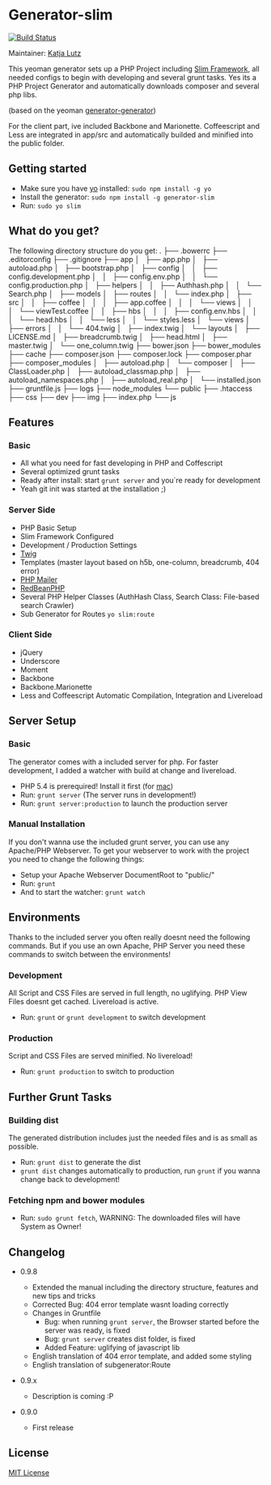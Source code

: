 # Generator-slim
[![Build Status](https://secure.travis-ci.org/katywings/generator-slim.png)](https://travis-ci.org/katywings/generator-slim)

Maintainer: [Katja Lutz](https://github.com/katywings)

This yeoman generator sets up a PHP Project including [Slim Framework](http://www.slimframework.com), all needed configs to begin with developing and several grunt tasks. Yes its a PHP Project Generator and automatically downloads composer and several php libs.

(based on the yeoman [generator-generator](https://github.com/yeoman/generator-generator))

For the client part, ive included Backbone and Marionette. Coffeescript and Less are integrated in app/src and automatically builded and minified into the public folder.

## Getting started
- Make sure you have [yo](https://github.com/yeoman/yo) installed: `sudo npm install -g yo`
- Install the generator: `sudo npm install -g generator-slim`
- Run: `sudo yo slim`

## What do you get?
The following directory structure do you get:
	.
	├── .bowerrc
	├── .editorconfig
	├── .gitignore
	├── app
	│   ├── app.php
	│   ├── autoload.php
	│   ├── bootstrap.php
	│   ├── config
	│   │   ├── config.development.php
	│   │   ├── config.env.php
	│   │   └── config.production.php
	│   ├── helpers
	│   │   ├── Authhash.php
	│   │   └── Search.php
	│   ├── models
	│   ├── routes
	│   │   └── index.php
	│   ├── src
	│   │   ├── coffee
	│   │   │   ├── app.coffee
	│   │   │   └── views
	│   │   │       └── viewTest.coffee
	│   │   ├── hbs
	│   │   │   ├── config.env.hbs
	│   │   │   └── head.hbs
	│   │   └── less
	│   │       └── styles.less
	│   └── views
	│       ├── errors
	│       │   └── 404.twig
	│       ├── index.twig
	│       └── layouts
	│           ├── LICENSE.md
	│           ├── breadcrumb.twig
	│           ├── head.html
	│           ├── master.twig
	│           └── one_column.twig
	├── bower.json
	├── bower_modules
	├── cache
	├── composer.json
	├── composer.lock
	├── composer.phar
	├── composer_modules
	│   ├── autoload.php
	│   └── composer
	│       ├── ClassLoader.php
	│       ├── autoload_classmap.php
	│       ├── autoload_namespaces.php
	│       ├── autoload_real.php
	│       └── installed.json
	├── gruntfile.js
	├── logs
	├── node_modules
	└── public
	    ├── .htaccess
	    ├── css
	    ├── dev
	    ├── img
	    ├── index.php
	    └── js

## Features

### Basic
- All what you need for fast developing in PHP and Coffescript
- Several optimized grunt tasks
- Ready after install: start `grunt server` and you`re ready for development
- Yeah git init was started at the installation ;) 

### Server Side
- PHP Basic Setup
- Slim Framework Configured
- Development / Production Settings
- [Twig](http://twig.sensiolabs.org)
- Templates (master layout based on h5b, one-column, breadcrumb, 404 error)
- [PHP Mailer](https://github.com/Synchro/PHPMailer)
- [RedBeanPHP](http://redbeanphp.com)
- Several PHP Helper Classes (AuthHash Class, Search Class: File-based search Crawler)
- Sub Generator for Routes `yo slim:route`

### Client Side
- jQuery
- Underscore
- Moment
- Backbone
- Backbone.Marionette
- Less and Coffeescript Automatic Compilation, Integration and Livereload

## Server Setup
### Basic
The generator comes with a included server for php. For faster development, I added a watcher with build at change and livereload.
- PHP 5.4 is prerequired! Install it first (for [mac](http://php-osx.liip.ch))
- Run: `grunt server` (The server runs in development!)
- Run: `grunt server:production` to launch the production server

### Manual Installation
If you don't wanna use the included grunt server, you can use any Apache/PHP Webserver. To get your webserver to work with the project you need to change the following things:
- Setup your Apache Webserver DocumentRoot to "public/"
- Run: `grunt`
- And to start the watcher: `grunt watch`

## Environments
Thanks to the included server you often really doesnt need the following commands. But if you use an own Apache, PHP Server you need these commands to switch between the environments!

### Development
All Script and CSS Files are served in full length, no uglifying. PHP View Files doesnt get cached. Livereload is active.
- Run: `grunt` or `grunt development` to switch development

### Production
Script and CSS Files are served minified. No livereload!
- Run: `grunt production` to switch to production

## Further Grunt Tasks

### Building dist
The generated distribution includes just the needed files and is as small as possible. 
- Run: `grunt dist` to generate the dist
- `grunt dist` changes automatically to production, run `grunt` if you wanna change back to development!

### Fetching npm and bower modules
- Run: `sudo grunt fetch`, WARNING: The downloaded files will have System as Owner!

## Changelog
* 0.9.8
	* Extended the manual including the directory structure, features and new tips and tricks
	* Corrected Bug: 404 error template wasnt loading correctly
	* Changes in Gruntfile
		* Bug: when running `grunt server`, the Browser started before the server was ready, is fixed
		* Bug: `grunt server` creates dist folder, is fixed
		* Added Feature: uglifying of javascript lib
	* English translation of 404 error template, and added some styling
	* English translation of subgenerator:Route

* 0.9.x
	* Description is coming :P

* 0.9.0
	* First release

## License
[MIT License](http://en.wikipedia.org/wiki/MIT_License)
